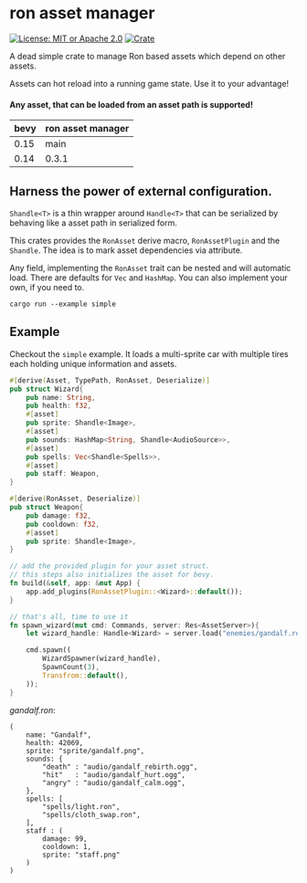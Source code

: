 # ron asset manager

[![License: MIT or Apache 2.0](https://img.shields.io/badge/License-MIT%20or%20Apache2-blue.svg)](./LICENSE)
[![Crate](https://img.shields.io/crates/v/bevy_enoki.svg)](https://crates.io/crates/ron_asset_manager)

A dead simple crate to manage Ron based assets which depend
on other assets.

Assets can hot reload into a running game state. Use it to your
advantage!

#### **Any asset, that can be loaded from an asset path is supported!**

| bevy | ron asset manager |
| :--- | :---------------- |
| 0.15 | main              |
| 0.14 | 0.3.1             |

## Harness the power of external configuration.

`Shandle<T>` is a thin wrapper around `Handle<T>` that can be serialized by
behaving like a asset path in serialized form.

This crates provides the `RonAsset` derive macro, `RonAssetPlugin` and the `Shandle`.
The idea is to mark asset dependencies via attribute.

Any field, implementing the `RonAsset` trait can be nested and will automatic load.
There are defaults for `Vec` and `HashMap`. You can also implement your own, if you need to.

`cargo run --example simple`

## Example

Checkout the `simple` example. It loads a multi-sprite car with multiple tires each holding unique information
and assets.

```rust
#[derive(Asset, TypePath, RonAsset, Deserialize)]
pub struct Wizard{
    pub name: String,
    pub health: f32,
    #[asset]
    pub sprite: Shandle<Image>,
    #[asset]
    pub sounds: HashMap<String, Shandle<AudioSource>>,
    #[asset]
    pub spells: Vec<Shandle<Spells>>,
    #[asset]
    pub staff: Weapon,
}

#[derive(RonAsset, Deserialize)]
pub struct Weapon{
    pub damage: f32,
    pub cooldown: f32,
    #[asset]
    pub sprite: Shandle<Image>,
}

// add the provided plugin for your asset struct.
// this steps also initializes the asset for bevy.
fn build(&self, app: &mut App) {
    app.add_plugins(RonAssetPlugin::<Wizard>::default());
}

// that's all, time to use it
fn spawn_wizard(mut cmd: Commands, server: Res<AssetServer>){
    let wizard_handle: Handle<Wizard> = server.load("enemies/gandalf.ron")

    cmd.spawn((
        WizardSpawner(wizard_handle),
        SpawnCount(3),
        Transfrom::default(),
    ));
}

```

_gandalf.ron_:

```ron
(
    name: "Gandalf",
    health: 42069,
    sprite: "sprite/gandalf.png",
    sounds: {
        "death" : "audio/gandalf_rebirth.ogg",
        "hit"   : "audio/gandalf_hurt.ogg",
        "angry" : "audio/gandalf_calm.ogg",
    },
    spells: [
        "spells/light.ron",
        "spells/cloth_swap.ron",
    ],
    staff : (
        damage: 99,
        cooldown: 1,
        sprite: "staff.png"
    )
)
```
